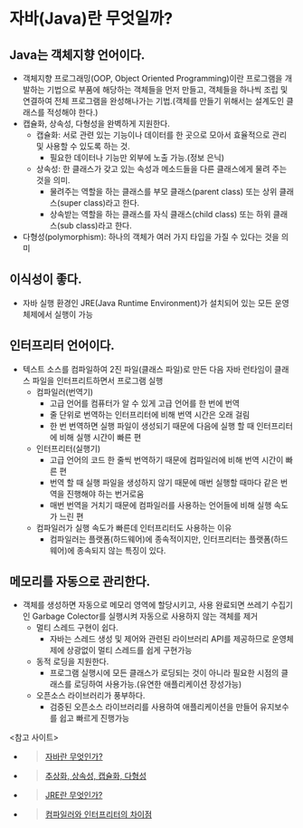 # 자바(Java)란 무엇일까?
 ## Java는 객체지향 언어이다.
  * 객체지향 프로그래밍(OOP, Object Oriented Programming)이란 프로그램을 개발하는 기법으로 부품에 해당하는 객체들을 먼저 만들고, 객체들을 하나씩 조립 및 연결하여 전체 프로그램을 완성해나가는 기법.(객체를 만들기 위해서는 설계도인 클래스를 적성해야 한다.)
  * 캡슐화, 상속성, 다형성을 완벽하게 지원한다.
    * 캡슐화: 서로 관련 있는 기능이나 데이터를 한 곳으로 모아서 효율적으로 관리 및 사용할 수 있도록 하는 것. 
      * 필요한 데이터나 기능만 외부에 노출 가능.(정보 은닉)
    * 상속성: 한 클래스가 갖고 있는 속성과 메소드들을 다른 클래스에게 물려 주는 것을 의미. 
      * 물려주는 역할을 하는 클래스를 부모 클래스(parent class) 또는 상위 클래스(super class)라고 한다.
      * 상속받는 역할을 하는 클래스를 자식 클래스(child class) 또는 하위 클래스(sub class)라고 한다.
   * 다형성(polymorphism): 하나의 객체가 여러 가지 타입을 가질 수 있다는 것을 의미


 ## 이식성이 좋다. 
  * 자바 실행 환경인 JRE(Java Runtime Environment)가 설치되어 있는 모든 운영체제에서 실행이 가능


 ## 인터프리터 언어이다.
  * 텍스트 소스를 컴파일하여 2진 파일(클래스 파일)로 만든 다음 자바 런타임이 클래스 파일을 인터프리트하면서 프로그램 실행
    * 컴파일러(번역기)
      * 고급 언어를 컴퓨터가 알 수 있게 고급 언어를 한 번에 번역
      * 줄 단위로 번역하는 인터프리터에 비해 번역 시간은 오래 걸림
      * 한 번 번역하면 실행 파일이 생성되기 때문에 다음에 실행 할 때 인터프리터에 비해 실행 시간이 빠른 편
    * 인터프리터(실행기)
      * 고급 언어의 코드 한 줄씩 번역하기 때문에 컴파일러에 비해 번역 시간이 빠른 편
      * 번역 할 때 실행 파일을 생성하지 않기 때문에 매번 실행할 때마다 같은 번역을 진행해야 하는 번거로움
      * 매번 번역을 거치기 때문에 컴파일러를 사용하는 언어들에 비해 실행 속도가 느린 편
    * 컴파일러가 실행 속도가 빠른데 인터프리터도 사용하는 이유
      * 컴파일러는 플랫폼(하드웨어)에 종속적이지만, 인터프리터는 플랫폼(하드웨어)에 종속되지 않는 특징이 있다.
    
    
## 메모리를 자동으로 관리한다.
 * 객체를 생성하면 자동으로 메모리 영역에 할당시키고, 사용 완료되면 쓰레기 수집기인 Garbage Colector를 실행시켜 자동으로 사용하지 않는 객체를 제거
   * 멀티 스레드 구현이 쉽다.
     * 자바는 스레드 생성 및 제어와 관련된 라이브러리 API를 제공하므로 운영체제에 상광없이 멀티 스레드를 쉽게 구현가능
   * 동적 로딩을 지원한다.
     * 프로그램 실행시에 모든 클래스가 로딩되는 것이 아니라 필요한 시점의 클래스를 로딩하여 사용가능.(유연한 애플리케이션 장성가능)
   * 오픈소스 라이브러리가 풍부하다.
     * 검증된 오픈소스 라이브러리를 사용하여 애플리케이션을 만들어 유지보수를 쉽고 빠르게 진행가능
    
  
  <참고 사이트>
  * >[자바란 무엇인가?](https://helloworld-88.tistory.com/3)
  * >[추상화, 상속성, 캡슐화, 다형성](https://m.blog.naver.com/PostView.naver?isHttpsRedirect=true&blogId=shtnwls123&logNo=221492961132)
  * >[JRE란 무엇인가?](https://www.itworld.co.kr/news/110768)
  * >[컴파일러와 인터프리터의 차이점](https://cbw1030.tistory.com/276)  
